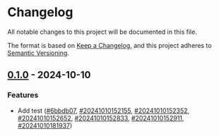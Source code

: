 # Changelog

All notable changes to this project will be documented in this file.

The format is based on [Keep a Changelog](https://keepachangelog.com/en/1.0.0/), and this project adheres to [Semantic Versioning](https://semver.org/spec/v2.0.0.html).

<!-- towncrier release notes start -->

## [0.1.0](https://github.com/SaitamTheBest/RAGAdmin/tree/0.1.0) - 2024-10-10

### Features

- Add test ([#6bbdb07](https://github.com/SaitamTheBest/RAGAdmin/issues/6bbdb07), [#20241010152155](https://github.com/SaitamTheBest/RAGAdmin/issues/20241010152155), [#20241010152352](https://github.com/SaitamTheBest/RAGAdmin/issues/20241010152352), [#20241010152652](https://github.com/SaitamTheBest/RAGAdmin/issues/20241010152652), [#20241010152833](https://github.com/SaitamTheBest/RAGAdmin/issues/20241010152833), [#20241010152911](https://github.com/SaitamTheBest/RAGAdmin/issues/20241010152911), [#20241010181937](https://github.com/SaitamTheBest/RAGAdmin/issues/20241010181937))
